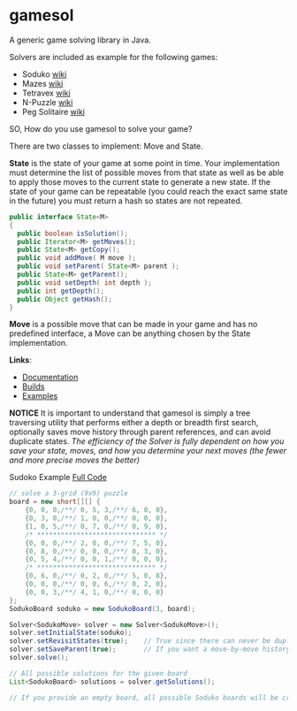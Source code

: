 gamesol
=======

A generic game solving library in Java.

Solvers are included as example for the following games:
- Soduko [wiki](http://en.wikipedia.org/wiki/Soduko)
- Mazes [wiki](http://en.wikipedia.org/wiki/Maze)
- Tetravex [wiki](http://en.wikipedia.org/wiki/Tetravex)
- N-Puzzle [wiki](http://en.wikipedia.org/wiki/15_puzzle)
- Peg Solitaire [wiki](http://en.wikipedia.org/wiki/Peg_solitaire)

SO, How do you use gamesol to solve your game?

There are two classes to implement: Move and State.

<b>State</b> is the state of your game at some point in time. Your implementation must determine the list of possible moves from that state as well as be able to apply those moves to the current state to generate a new state. If the state of your game can be repeatable (you could reach the exact same state in the future) you must return a hash so states are not repeated.

```java
public interface State<M>
{
  public boolean isSolution();
  public Iterator<M> getMoves();
  public State<M> getCopy();
  public void addMove( M move );
  public void setParent( State<M> parent );
  public State<M> getParent();
  public void setDepth( int depth );
  public int getDepth();
  public Object getHash();
}
```

<b>Move</b> is a possible move that can be made in your game and has no predefined interface, a Move can be anything chosen by the State implementation.

<b>Links</b>:
- [Documentation](http://clickermonkey.github.com/gamesol/)
- [Builds](https://github.com/ClickerMonkey/gamesol/blob/master/build)
- [Examples](Examples//org/magnos/solver)

<b>NOTICE</b>
It is important to understand that gamesol is simply a tree traversing utility that performs either a depth or breadth first search, optionally saves move history through parent references, and can avoid duplicate states. 
<i>The efficiency of the Solver is fully dependent on how you save your state, moves, and how you determine your next moves (the fewer and more precise moves the better)</i>

Sudoko Example [Full Code](Examples/org/magnos/solver/soduko/Soduko.java)

```java
// solve a 3-grid (9x9) puzzle
board = new short[][] {
    {0, 0, 0,/**/ 0, 5, 3,/**/ 6, 0, 0},
	{0, 3, 0,/**/ 1, 0, 0,/**/ 0, 0, 0},
	{1, 0, 5,/**/ 0, 7, 0,/**/ 0, 9, 0},
	/* ****************************** */
	{0, 0, 0,/**/ 2, 0, 0,/**/ 7, 5, 0},
	{0, 8, 0,/**/ 0, 0, 0,/**/ 0, 3, 0},
	{0, 5, 4,/**/ 0, 0, 1,/**/ 0, 0, 0},
	/* ****************************** */
	{0, 6, 0,/**/ 0, 2, 0,/**/ 5, 0, 8},
	{0, 0, 0,/**/ 0, 0, 6,/**/ 0, 2, 0},
	{0, 0, 3,/**/ 4, 1, 0,/**/ 0, 0, 0}
};
SodukoBoard soduko = new SodukoBoard(3, board);

Solver<SodukoMove> solver = new Solver<SodukoMove>();
solver.setInitialState(soduko);
solver.setRevisitStates(true);    // True since there can never be duplicate states
solver.setSaveParent(true);       // If you want a move-by-move history saved for each solution
solver.solve();

// All possible solutions for the given board
List<SodukoBoard> solutions = solver.getSolutions();

// If you provide an empty board, all possible Soduko boards will be created... I can't promise it will ever finish.
```
